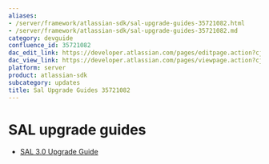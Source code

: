 ```yaml
---
aliases:
- /server/framework/atlassian-sdk/sal-upgrade-guides-35721082.html
- /server/framework/atlassian-sdk/sal-upgrade-guides-35721082.md
category: devguide
confluence_id: 35721082
dac_edit_link: https://developer.atlassian.com/pages/editpage.action?cjm=wozere&pageId=35721082
dac_view_link: https://developer.atlassian.com/pages/viewpage.action?cjm=wozere&pageId=35721082
platform: server
product: atlassian-sdk
subcategory: updates
title: Sal Upgrade Guides 35721082
---
```

# SAL upgrade guides

-   [SAL 3.0 Upgrade Guide](/server/framework/atlassian-sdk/sal-3-0-upgrade-guide)



















































































































































































